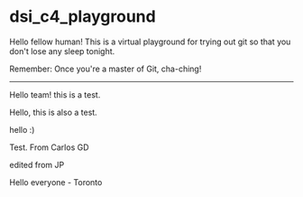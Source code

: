 # dsi_c4_playground

Hello fellow human! This is a virtual playground for trying out git so that you don't lose any sleep tonight.

Remember: Once you're a master of Git, cha-ching!

---

Hello team! this is a test.

Hello, this is also a test.

hello :)

Test. From Carlos GD

edited from JP

Hello everyone - Toronto 
